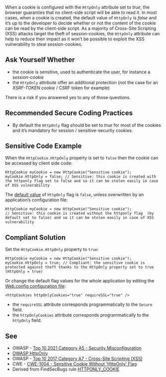 When a cookie is configured with the `HttpOnly` attribute set to *true*, the browser guaranties that no client-side script will be able to read it. In most cases, when a cookie is created, the default value of `HttpOnly` is *false* and it’s up to the developer to decide whether or not the content of the cookie can be read by the client-side script. As a majority of Cross-Site Scripting (XSS) attacks target the theft of session-cookies, the `HttpOnly` attribute can help to reduce their impact as it won’t be possible to exploit the XSS vulnerability to steal session-cookies.
 
## Ask Yourself Whether
 
- the cookie is sensitive, used to authenticate the user, for instance a *session-cookie*
- the `HttpOnly` attribute offer an additional protection (not the case for an *XSRF-TOKEN cookie* / CSRF token for example)

There is a risk if you answered yes to any of those questions.
 
## Recommended Secure Coding Practices

- By default the `HttpOnly` flag should be set to *true* for most of the cookies and it’s mandatory for session /
  sensitive-security cookies.

## Sensitive Code Example
 
When the `HttpCookie.HttpOnly` property is set to `false` then the cookie can be accessed by client side code:

    HttpCookie myCookie = new HttpCookie("Sensitive cookie");
    myCookie.HttpOnly = false; // Sensitive: this cookie is created with the httponly flag set to false and so it can be stolen easily in case of XSS vulnerability

The [default value](https://docs.microsoft.com/en-us/dotnet/api/system.web.httpcookie.httponly?view=netframework-4.8) of `HttpOnly` flag is `false`, unless overwritten by an application’s configuration file:

    HttpCookie myCookie = new HttpCookie("Sensitive cookie");
    // Sensitive: this cookie is created without the httponly flag  (by default set to false) and so it can be stolen easily in case of XSS vulnerability

## Compliant Solution
 
Set the `HttpCookie.HttpOnly` property to `true`:

    HttpCookie myCookie = new HttpCookie("Sensitive cookie");
    myCookie.HttpOnly = true; // Compliant: the sensitive cookie is protected against theft thanks to the HttpOnly property set to true (HttpOnly = true)

Or change the default flag values for the whole application by editing the [Web.config configuration file](https://docs.microsoft.com/en-us/previous-versions/dotnet/netframework-4.0/ms228262%28v=vs.100%29):

    <httpCookies httpOnlyCookies="true" requireSSL="true" />

- the `requireSSL` attribute corresponds programmatically to the `Secure` field.
- the `httpOnlyCookies` attribute corresponds programmatically to the `httpOnly` field.

## See

- OWASP - [Top 10 2021 Category A5 - Security Misconfiguration](https://owasp.org/Top10/A05_2021-Security_Misconfiguration/)
- [OWASP HttpOnly](https://owasp.org/www-community/HttpOnly)
- OWASP - [Top 10 2017 Category A7 - Cross-Site Scripting
  (XSS)](https://owasp.org/www-project-top-ten/2017/A7_2017-Cross-Site_Scripting_%28XSS%29)
- CWE - [CWE-1004 - Sensitive Cookie Without 'HttpOnly' Flag](https://cwe.mitre.org/data/definitions/1004)
- Derived from FindSecBugs rule [HTTPONLY\_COOKIE](https://find-sec-bugs.github.io/bugs.htm#HTTPONLY_COOKIE)